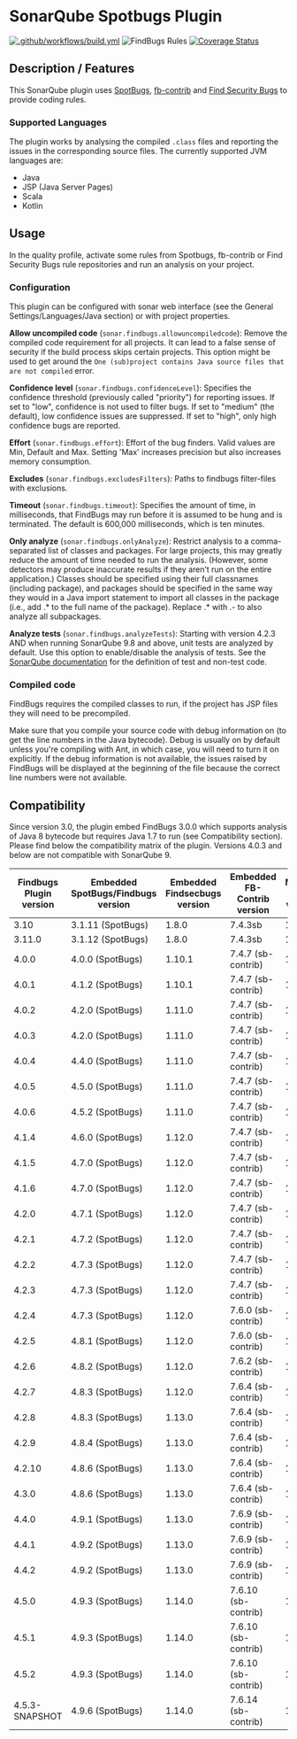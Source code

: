 # SonarQube Spotbugs Plugin
[![.github/workflows/build.yml](https://github.com/spotbugs/sonar-findbugs/actions/workflows/build.yml/badge.svg)](https://github.com/spotbugs/sonar-findbugs/actions/workflows/build.yml)
![FindBugs Rules](https://img.shields.io/badge/SpotBugs_rules-957-brightgreen.svg?maxAge=2592000)
[![Coverage Status](https://sonarcloud.io/api/project_badges/measure?project=com.github.spotbugs%3Asonar-findbugs-plugin&metric=coverage)](https://sonarcloud.io/component_measures?id=com.github.spotbugs:sonar-findbugs-plugin&metric=coverage)

## Description / Features

This SonarQube plugin uses [SpotBugs](https://spotbugs.github.io), [fb-contrib](https://github.com/mebigfatguy/fb-contrib) and [Find Security Bugs](https://find-sec-bugs.github.io/) to provide coding rules.

### Supported Languages

The plugin works by analysing the compiled `.class` files and reporting the issues in the corresponding source files. The currently supported JVM languages are:

- Java
- JSP (Java Server Pages)
- Scala
- Kotlin

## Usage

In the quality profile, activate some rules from Spotbugs, fb-contrib or Find Security Bugs rule repositories and run an analysis on your project.

### Configuration
This plugin can be configured with sonar web interface (see the General Settings/Languages/Java section) or with project properties.

**Allow uncompiled code** (`sonar.findbugs.allowuncompiledcode`): Remove the compiled code requirement for all projects. It can lead to a false sense of security if the build process skips certain projects.
This option might be used to get around the `One (sub)project contains Java source files that are not compiled` error.

**Confidence level** (`sonar.findbugs.confidenceLevel`): Specifies the confidence threshold (previously called "priority") for reporting issues. If set to "low", confidence is not used to filter bugs. If set to "medium" (the default), low confidence issues are suppressed. If set to "high", only high confidence bugs are reported.

**Effort** (`sonar.findbugs.effort`): Effort of the bug finders. Valid values are Min, Default and Max. Setting 'Max' increases precision but also increases memory consumption.

**Excludes** (`sonar.findbugs.excludesFilters`): Paths to findbugs filter-files with exclusions.

**Timeout** (`sonar.findbugs.timeout`): Specifies the amount of time, in milliseconds, that FindBugs may run before it is assumed to be hung and is terminated. The default is 600,000 milliseconds, which is ten minutes.

**Only analyze** (`sonar.findbugs.onlyAnalyze`): Restrict analysis to a comma-separated list of classes and packages. For large projects, this may greatly reduce the amount of time needed to run the analysis. (However, some detectors may produce inaccurate results if they aren’t run on the entire application.) Classes should be specified using their full classnames (including package), and packages should be specified in the same way they would in a Java import statement to import all classes in the package (i.e., add .* to the full name of the package). Replace .* with .- to also analyze all subpackages.

**Analyze tests** (`sonar.findbugs.analyzeTests`): Starting with version 4.2.3 AND when running SonarQube 9.8 and above, unit tests are analyzed by default. Use this option to enable/disable the analysis of tests. See the [SonarQube documentation](https://docs.sonarqube.org/latest/project-administration/narrowing-the-focus/) for the definition of test and non-test code.

### Compiled code

FindBugs requires the compiled classes to run, if the project has JSP files they will need to be precompiled.

Make sure that you compile your source code with debug information on (to get the line numbers in the Java bytecode). Debug is usually on by default unless you're compiling with Ant, in which case, you will need to turn it on explicitly. If the debug information is not available, the issues raised by FindBugs will be displayed at the beginning of the file because the correct line numbers were not available.


## Compatibility

Since version 3.0, the plugin embed FindBugs 3.0.0 which supports analysis of Java 8 bytecode but requires Java 1.7 to run (see Compatibility section). Please find below the compatibility matrix of the plugin.
Versions 4.0.3 and below are not compatible with SonarQube 9.

Findbugs Plugin version|Embedded SpotBugs/Findbugs version|Embedded Findsecbugs version|Embedded FB-Contrib version|Minimal Java version|Supported SonarQube version|Minimum sonar-java version|
-----------------------|----------------------------------|----------------------------|---------------------------|--------------------|-----------------|------------------
3.10                   | 3.1.11 (SpotBugs)                | 1.8.0                      | 7.4.3sb                   | 1.8|7.6-8.9|5.10.1.16922
3.11.0                 | 3.1.12 (SpotBugs)                | 1.8.0                      | 7.4.3sb                   | 1.8|7.6-8.9|5.10.1.16922
4.0.0                  | 4.0.0 (SpotBugs)                 | 1.10.1                     | 7.4.7 (sb-contrib)        | 1.8|7.6-8.9|5.10.1.16922
4.0.1                  | 4.1.2 (SpotBugs)                 | 1.10.1                     | 7.4.7 (sb-contrib)        | 1.8|7.9-8.9|5.10.1.16922
4.0.2                  | 4.2.0 (SpotBugs)                 | 1.11.0                     | 7.4.7 (sb-contrib)        | 1.8|7.9-8.9|5.10.1.16922
4.0.3                  | 4.2.0 (SpotBugs)                 | 1.11.0                     | 7.4.7 (sb-contrib)        | 1.8|7.9-8.9|5.10.1.16922
4.0.4                  | 4.4.0 (SpotBugs)                 | 1.11.0                     | 7.4.7 (sb-contrib)        | 1.8|7.9-25.5|5.10.1.16922
4.0.5                  | 4.5.0 (SpotBugs)                 | 1.11.0                     | 7.4.7 (sb-contrib)        | 1.8|7.9-25.5|5.10.1.16922
4.0.6                  | 4.5.2 (SpotBugs)                 | 1.11.0                     | 7.4.7 (sb-contrib)        | 1.8|7.9-25.5|5.10.1.16922
4.1.4                  | 4.6.0 (SpotBugs)                 | 1.12.0                     | 7.4.7 (sb-contrib)        | 1.8|7.9-25.5|5.10.1.16922
4.1.5                  | 4.7.0 (SpotBugs)                 | 1.12.0                     | 7.4.7 (sb-contrib)        | 1.8|7.9-25.5|5.10.1.16922
4.1.6                  | 4.7.0 (SpotBugs)                 | 1.12.0                     | 7.4.7 (sb-contrib)        | 1.8|7.9-25.5|5.10.1.16922
4.2.0                  | 4.7.1 (SpotBugs)                 | 1.12.0                     | 7.4.7 (sb-contrib)        | 1.8|7.9-25.5|5.10.1.16922
4.2.1                  | 4.7.2 (SpotBugs)                 | 1.12.0                     | 7.4.7 (sb-contrib)        | 1.8|7.9-25.5|5.10.1.16922
4.2.2                  | 4.7.3 (SpotBugs)                 | 1.12.0                     | 7.4.7 (sb-contrib)        | 1.8|7.9-25.5|5.10.1.16922
4.2.3                  | 4.7.3 (SpotBugs)                 | 1.12.0                     | 7.4.7 (sb-contrib)        | 1.8|7.9-25.5|5.10.1.16922
4.2.4                  | 4.7.3 (SpotBugs)                 | 1.12.0                     | 7.6.0 (sb-contrib)        | 1.8|7.9-25.5|5.10.1.16922
4.2.5                  | 4.8.1 (SpotBugs)                 | 1.12.0                     | 7.6.0 (sb-contrib)        | 1.8|7.9-25.5|5.10.1.16922
4.2.6                  | 4.8.2 (SpotBugs)                 | 1.12.0                     | 7.6.2 (sb-contrib)        | 1.8|7.9-25.5|5.10.1.16922
4.2.7                  | 4.8.3 (SpotBugs)                 | 1.12.0                     | 7.6.4 (sb-contrib)        | 1.8|7.9-25.5|5.10.1.16922
4.2.8                  | 4.8.3 (SpotBugs)                 | 1.13.0                     | 7.6.4 (sb-contrib)        | 1.8|7.9-25.5|5.10.1.16922
4.2.9                  | 4.8.4 (SpotBugs)                 | 1.13.0                     | 7.6.4 (sb-contrib)        | 1.8|7.9-25.5|5.10.1.16922
4.2.10                 | 4.8.6 (SpotBugs)                 | 1.13.0                     | 7.6.4 (sb-contrib)        | 1.8|7.9-25.5|5.10.1.16922
4.3.0                  | 4.8.6 (SpotBugs)                 | 1.13.0                     | 7.6.4 (sb-contrib)        |  17|9.9-25.5|8.0.1.36337
4.4.0                  | 4.9.1 (SpotBugs)                 | 1.13.0                     | 7.6.9 (sb-contrib)        |  17|9.9-25.5|8.0.1.36337
4.4.1                  | 4.9.2 (SpotBugs)                 | 1.13.0                     | 7.6.9 (sb-contrib)        |  17|9.9-25.5|8.0.1.36337
4.4.2                  | 4.9.2 (SpotBugs)                 | 1.13.0                     | 7.6.9 (sb-contrib)        |  17|9.9-25.5|8.0.1.36337
4.5.0                  | 4.9.3 (SpotBugs)                 | 1.14.0                     | 7.6.10 (sb-contrib)        |  17|9.9-25.5|8.0.1.36337
4.5.1                  | 4.9.3 (SpotBugs)                 | 1.14.0                     | 7.6.10 (sb-contrib)        |  17|9.9~|8.0.1.36337
4.5.2                  | 4.9.3 (SpotBugs)                 | 1.14.0                     | 7.6.10 (sb-contrib)        |  17|9.9~|8.0.1.36337
4.5.3-SNAPSHOT         | 4.9.6 (SpotBugs)                 | 1.14.0                     | 7.6.14 (sb-contrib)        |  17|9.9~|8.0.1.36337
